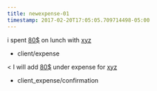 ```yaml
---
title: newexpense-01
timestamp: 2017-02-20T17:05:05.709714498-05:00
---
```


i spent [80$](amount-of-money/dollars) on lunch with [xyz](company_name)
* client/expense

< I will add [80$](amount-of-money/dollars) under expense for [xyz](company_name)
* client_expense/confirmation
